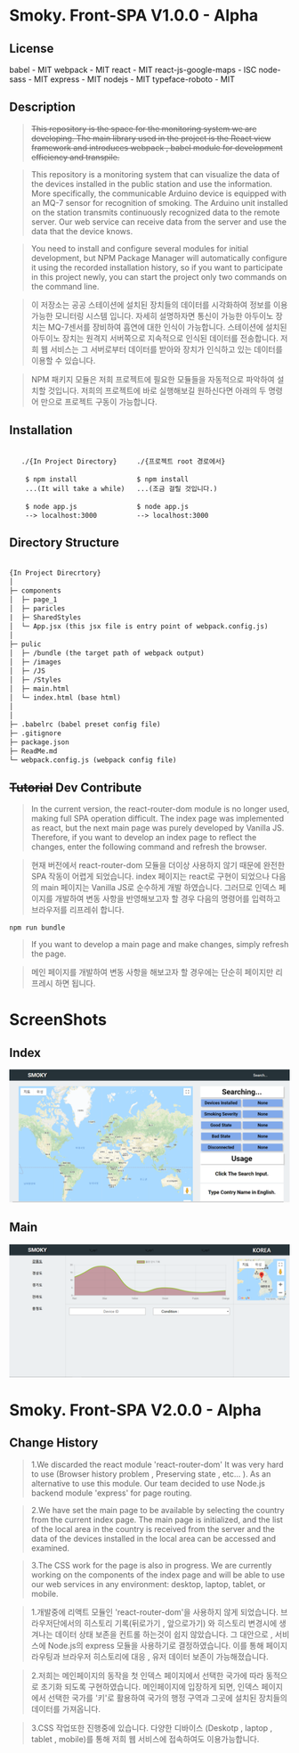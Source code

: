 Smoky. Front-SPA V1.0.0 - Alpha
===============================

License
-------

babel - MIT
webpack - MIT
react - MIT
react-js-google-maps - ISC
node-sass - MIT
express - MIT
nodejs - MIT
typeface-roboto - MIT

Description
-----------

>~~This repository is the space for the monitoring system we are developing. The main library used in the project is the React view framework and introduces webpack , babel module for development efficiency and transpile.~~

>This repository is a monitoring system that can visualize the data of the devices installed in the public station and use the information. More specifically, the communicable Arduino device is equipped with an MQ-7 sensor for recognition of smoking. The Arduino unit installed on the station transmits continuously recognized data to the remote server. Our web service can receive data from the server and use the data that the device knows.
  
>You need to install and configure several modules for initial development, but NPM Package Manager will automatically configure it using the recorded installation history, so if you want to participate in this project newly, you can start the project only two commands on the command line.

>이 저장소는 공공 스테이션에 설치된 장치들의 데이터를 시각화하여 정보를 이용가능한 모니터링 시스템 입니다. 자세히 설명하자면 통신이 가능한 아두이노 장치는 MQ-7센서를 장비하여 흡연에 대한 인식이 가능합니다. 스테이션에 설치된 아두이노 장치는 원격지 서버쪽으로 지속적으로 인식된 데이터를 전송합니다. 저희 웹 서비스는 그 서버로부터 데이터를 받아와 장치가 인식하고 있는 데이터를 이용할 수 있습니다. 

>NPM 패키지 모듈은 저희 프로젝트에 필요한 모듈들을 자동적으로 파악하여 설치할 것입니다. 저희의 프로젝트에 바로 실행해보길 원하신다면 아래의 두 명령어 만으로 프로젝트 구동이 가능합니다.


Installation
------------
~~~

   ./{In Project Directory}     ./{프로젝트 root 경로에서}  

    $ npm install               $ npm install
    ...(It will take a while)   ...(조금 걸릴 것입니다.)

    $ node app.js               $ node app.js
    --> localhost:3000          --> localhost:3000

~~~

Directory Structure
-------------------
```

{In Project Direcrtory}
│
├─ components  
│  ├─ page_1
│  ├─ paricles
|  ├─ SharedStyles
│  └─ App.jsx (this jsx file is entry point of webpack.config.js)
│
├─ pulic  
│  ├─ /bundle (the target path of webpack output)
│  ├─ /images
│  ├─ /JS
│  ├─ /Styles
│  ├─ main.html
│  └─ index.html (base html)
│
│
├─ .babelrc (babel preset config file)
├─ .gitignore 
├─ package.json  
├─ ReadMe.md  
└─ webpack.config.js (webpack config file)

```

~~Tutorial~~ Dev Contribute
--------
> In the current version, the react-router-dom module is no longer used, making full SPA operation difficult. The index page was implemented as react, but the next main page was purely developed by Vanilla JS. Therefore, if you want to develop an index page to reflect the changes, enter the following command and refresh the browser.


> 현재 버전에서 react-router-dom 모듈을 더이상 사용하지 않기 때문에 완전한 SPA 작동이 어렵게 되었습니다. index 페이지는 react로 구현이 되었으나 다음의 main 페이지는 Vanilla JS로 순수하게 개발 하였습니다. 그러므로 인덱스 페이지를 개발하여 변동 사항을 반영해보고자 할 경우 다음의 명령어를 입력하고 브라우저를 리프레쉬 합니다.

~~~ 
npm run bundle 
~~~

> If you want to develop a main page and make changes, simply refresh the page.
 
> 메인 페이지를 개발하여 변동 사항을 해보고자 할 경우에는 단순히 페이지만 리프레시 하면 됩니다.


# ScreenShots

## Index 

![Index](https://github.com/OSS-MinusZ-Smoky/Front-SPA/blob/master/screenshots/index.PNG?raw=true)

## Main

![Main](https://github.com/OSS-MinusZ-Smoky/Front-SPA/blob/master/screenshots/main.PNG?raw=true)

Smoky. Front-SPA V2.0.0 - Alpha
===============================

Change History
--------------

>1.We discarded the react module 'react-router-dom' It was very hard to use (Browser history problem , Preserving state , etc... ). As an alternative to use this module. Our team decided to use Node.js backend module 'express' for page routing.
  
>2.We have set the main page to be available by selecting the country from the current index page. The main page is initialized, and the list of the local area in the country is received from the server and the data of the devices installed in the local area can be accessed and examined.

>3.The CSS work for the page is also in progress. We are currently working on the components of the index page and will be able to use our web services in any environment: desktop, laptop, tablet, or mobile.

>1.개발중에 리액트 모듈인 'react-router-dom'을 사용하지 않게 되었습니다. 브라우저단에서의 히스토리 기록(뒤로가기 , 앞으로가기) 와 히스토리 변경시에 생겨나는 데이터 상태 보존을 컨트롤 하는것이 쉽지 않았습니다. 그 대안으로 , 서비스에 Node.js의 express 모듈을 사용하기로 결정하였습니다. 이를 통해 페이지 라우팅과 브라우저 히스토리에 대응 , 유저 데이터 보존이 가능해졌습니다.

>2.저희는 메인페이지의 동작을 첫 인덱스 페이지에서 선택한 국가에 따라 동적으로 초기화 되도록 구현하였습니다. 메인페이지에 입장하게 되면, 인덱스 페이지에서 선택한 국가를 '키'로 활용하여 국가의 행정 구역과 그곳에 설치된 장치들의 데이터를 가져옵니다.

>3.CSS 작업또한 진행중에 있습니다. 다양한 디바이스 (Deskotp , laptop , tablet , mobile)를 통해 저희 웹 서비스에 접속하여도 이용가능합니다.

